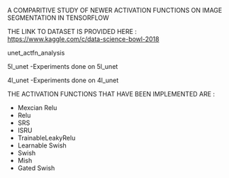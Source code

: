 A COMPARITIVE STUDY OF NEWER ACTIVATION FUNCTIONS ON IMAGE SEGMENTATION IN TENSORFLOW


THE LINK TO DATASET IS PROVIDED HERE :
https://www.kaggle.com/c/data-science-bowl-2018


unet_actfn_analysis

5l_unet
        -Experiments done on 5l_unet

4l_unet
        -Experiments done on 4l_unet
        

THE ACTIVATION FUNCTIONS THAT HAVE BEEN IMPLEMENTED ARE :
  - Mexcian Relu
  - Relu
  - SRS
  - ISRU
  - TrainableLeakyRelu
  - Learnable Swish
  - Swish
  - Mish
  - Gated Swish
  
  

